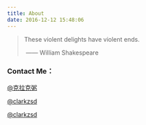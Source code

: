```yaml
---
title: About	
date: 2016-12-12 15:48:06
---
```


> These violent delights have violent ends.
>
> ​								—— William Shakespeare

### Contact Me：

<i class="fa fa-weibo" aria-hidden="true"></i>[@克拉克粥](http://weibo.com/clarkzsd)

<i class="fa fa-github-alt" aria-hidden="true"></i>[@clarkzsd](https://github.com/clarkzsd)

<i class="fa fa-instagram" aria-hidden="true"></i>[@clarkzsd](https://www.instagram.com/clarkzsd/)